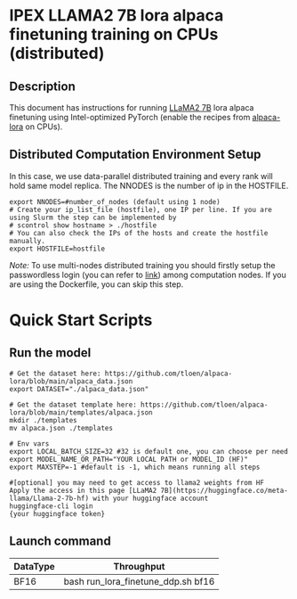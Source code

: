 # IPEX LLAMA2 7B lora alpaca finetuning training on CPUs (distributed)

## Description

This document has instructions for running [LLaMA2 7B](https://huggingface.co/meta-llama/Llama-2-7b-hf)  lora alpaca finetuning using Intel-optimized PyTorch (enable the recipes from [alpaca-lora](https://github.com/tloen/alpaca-lora/tree/main) on CPUs).

## Distributed Computation Environment Setup

In this case, we use data-parallel distributed training and every rank will hold same model replica. The NNODES is the number of ip in the HOSTFILE.

```
export NNODES=#number_of_nodes (default using 1 node)
# Create your ip_list_file (hostfile), one IP per line. If you are using Slurm the step can be implemented by
# scontrol show hostname > ./hostfile
# You can also check the IPs of the hosts and create the hostfile manually.
export HOSTFILE=hostfile
```

*Note:* To use multi-nodes distributed training you should firstly setup the passwordless login (you can refer to [link](https://linuxize.com/post/how-to-setup-passwordless-ssh-login/)) among computation nodes. If you are using the Dockerfile, you can skip this step.

# Quick Start Scripts  

## Run the model

```
# Get the dataset here: https://github.com/tloen/alpaca-lora/blob/main/alpaca_data.json
export DATASET="./alpaca_data.json"

# Get the dataset template here: https://github.com/tloen/alpaca-lora/blob/main/templates/alpaca.json
mkdir ./templates
mv alpaca.json ./templates

# Env vars
export LOCAL_BATCH_SIZE=32 #32 is default one, you can choose per need
export MODEL_NAME_OR_PATH="YOUR LOCAL PATH or MODEL_ID (HF)"
export MAXSTEP=-1 #default is -1, which means running all steps

#[optional] you may need to get access to llama2 weights from HF
Apply the access in this page [LLaMA2 7B](https://huggingface.co/meta-llama/Llama-2-7b-hf) with your huggingface account
huggingface-cli login
{your huggingface token}
```

## Launch command

|  DataType   | Throughput  |
| ----------- | ----------- |
| BF16        | bash run_lora_finetune_ddp.sh bf16  |
